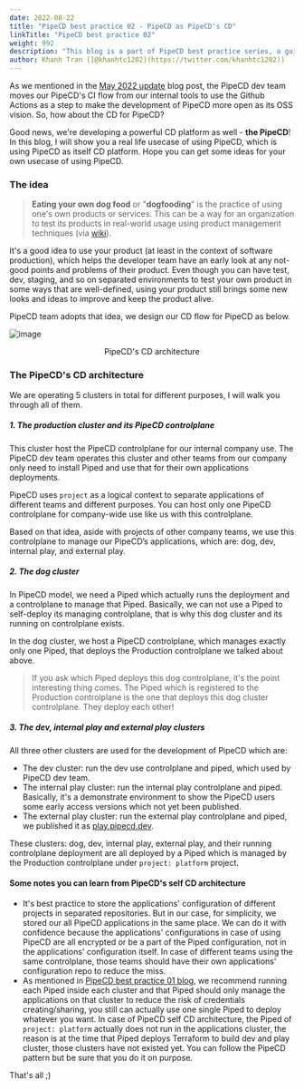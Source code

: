 ```yaml
---
date: 2022-08-22
title: "PipeCD best practice 02 - PipeCD as PipeCD's CD"
linkTitle: "PipeCD best practice 02"
weight: 992
description: "This blog is a part of PipeCD best practice series, a guideline for you to operate your own PipeCD cluster."
author: Khanh Tran ([@khanhtc1202](https://twitter.com/khanhtc1202))
---
```


As we mentioned in the [May 2022 update](/blog/2022/06/01/may-2022-update/#were-opening-more-and-more) blog post, the PipeCD dev team moves our PipeCD's CI flow from our internal tools to use the Github Actions as a step to make the development of PipeCD more open as its OSS vision. So, how about the CD for PipeCD?

Good news, we're developing a powerful CD platform as well - __the PipeCD__! In this blog, I will show you a real life usecase of using PipeCD, which is using PipeCD as itself CD platform. Hope you can get some ideas for your own usecase of using PipeCD.

### The idea

> __Eating your own dog food__ or "__dogfooding__" is the practice of using one's own products or services. This can be a way for an organization to test its products in real-world usage using product management techniques (via [wiki](https://en.wikipedia.org/wiki/Eating_your_own_dog_food)).


It's a good idea to use your product (at least in the context of software production), which helps the developer team have an early look at any not-good points and problems of their product. Even though you can have test, dev, staging, and so on separated environments to test your own product in some ways that are well-defined, using your product still brings some new looks and ideas to improve and keep the product alive.

PipeCD team adopts that idea, we design our CD flow for PipeCD as below.

![image](/images/pipecd-cd-architecture.png)
<p style="text-align: center;">
PipeCD's CD architecture
</p>

### The PipeCD's CD architecture

We are operating 5 clusters in total for different purposes, I will walk you through all of them.

##### 1. The production cluster and its PipeCD controlplane

This cluster host the PipeCD controlplane for our internal company use. The PipeCD dev team operates this cluster and other teams from our company only need to install Piped and use that for their own applications deployments.

PipeCD uses `project` as a logical context to separate applications of different teams and different purposes. You can host only one PipeCD controlplane for company-wide use like us with this controlplane.

Based on that idea, aside with projects of other company teams, we use this controlplane to manage our PipeCD’s applications, which are: dog, dev, internal play, and external play.

##### 2. The dog cluster

In PipeCD model, we need a Piped which actually runs the deployment and a controlplane to manage that Piped. Basically, we can not use a Piped to self-deploy its managing controlplane, that is why this dog cluster and its running on controlplane exists.

In the dog cluster, we host a PipeCD controlplane, which manages exactly only one Piped, that deploys the Production controlplane we talked about above.

> If you ask which Piped deploys this dog controlplane, it's the point interesting thing comes. The Piped which is registered to the Production controlplane is the one that deploys this dog cluster controlplane. They deploy each other!

##### 3. The dev, internal play and external play clusters

All three other clusters are used for the development of PipeCD which are:
- The dev cluster: run the dev use controlplane and piped, which used by PipeCD dev team.
- The internal play cluster: run the internal play controlplane and piped. Basically, it's a demonstrate environment to show the PipeCD users some early access versions which not yet been published.
- The external play cluster: run the external play controlplane and piped, we published it as [play.pipecd.dev](https://play.pipecd.dev).

These clusters: dog, dev, internal play, external play, and their running controlplane deployment are all deployed by a Piped which is managed by the Production controlplane under `project: platform` project.

#### Some notes you can learn from PipeCD's self CD architecture

- It's best practice to store the applications' configuration of different projects in separated repositories. But in our case, for simplicity, we stored our all PipeCD applications in the same place. We can do it with confidence because the applications' configurations in case of using PipeCD are all encrypted or be a part of the Piped configuration, not in the applications' configuration itself. In case of different teams using the same controlplane, those teams should have their own applications' configuration repo to reduce the miss.
- As mentioned in [PipeCD best practice 01 blog](/blog/2021/12/29/pipecd-best-practice-01-operate-your-own-pipecd-cluster/#:~:text=we%20highly%20recommend%20running%20each%20Piped%20inside%20each%20cluster%20and%20that%20Piped%20will%20only%20manage%20the%20applications%20on%20that%20cluster), we recommend running each Piped inside each cluster and that Piped should only manage the applications on that cluster to reduce the risk of credentials creating/sharing, you still can actually use one single Piped to deploy whatever you want. In case of PipeCD self CD architecture, the Piped of `project: platform` actually does not run in the applications cluster, the reason is at the time that Piped deploys Terraform to build dev and play cluster, those clusters have not existed yet. You can follow the PipeCD pattern but be sure that you do it on purpose.


That's all ;)
